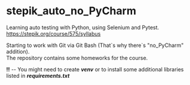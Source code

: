 # stepik_auto_no_PyCharm

Learning auto testing with Python, using Selenium and Pytest.<br>
<https://stepik.org/course/575/syllabus> 

Starting to work with Git via Git Bash (That\`s why there\`s "no_PyCharm" addition). <br>
The repository contains some homeworks for the course.  

**!!** -- You might need to create ***venv*** or to install some additional libraries listed in ***requirements.txt*** 

